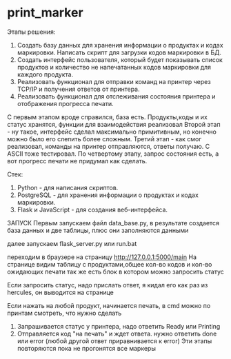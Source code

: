 # print_marker

Этапы решения:
1. Создать базу данных для хранения информации о продуктах и кодах маркировки. Написать скрипт для загрузки кодов маркировки в БД.
2. Создать интерфейс пользователя, который будет показывать список продуктов и количество не напечатанных кодов маркировки для каждого продукта.
3. Реализовать функционал для отправки команд на принтер через TCP/IP и получения ответов от принтера.
4. Реализовать функционал для отслеживания состояния принтера и отображения прогресса печати.


C первым этапом вроде справился, база есть. Продукты,коды и их статус хранятся, функции для взаимодействия реализовал
Второй этап - ну такое, интерфейс сделал максимально примитивным, но конечно можно было его слепить более сложным. 
Третий этап - как смог реализовал, команды на принтер отправляются, ответы получаю. С ASCII тоже тестировал.
По четвертому этапу, запрос состояния есть, а вот прогресс печати не придумал как сделать.


Стек:
1. Python - для написания скриптов.
2. PostgreSQL - для хранения информации о продуктах и кодах маркировки.
3. Flask и JavaScript - для создания веб-интерфейса.


ЗАПУСК
Первым запускаем файл data_base.py, в результате создается база данных и две таблицы, плюс они заполняются данными 

далее запускаем flask_server.py или run.bat

переходим в браузере на страницу http://127.0.0.1:5000/main
На странице видим таблицу с продуктами,общее кол-во кодов и кол-во ожидающих печати
так же есть блок в котором можно запросить статус

Если запросить статус, надо прислать ответ, я кидал его как раз из hercules, он выводится на странице

Если нажать на любой продукт, начинается печать, в cmd можно по принтам смотреть, что нужно сделать
1. Запрашивается статус у принтера, надо ответить Ready или Printing
2. Отправляется код "на печать" и ждет ответа. нужно ответить done или error (любой другой ответ приравнивается к error)
Эти этапы повторяются пока не прогонятся все маркеры



